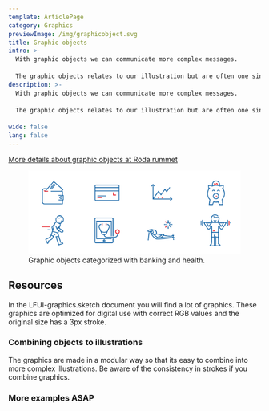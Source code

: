 ```yaml
---
template: ArticlePage
category: Graphics
previewImage: /img/graphicobject.svg
title: Graphic objects
intro: >-
  With graphic objects we can communicate more complex messages.

  The graphic objects relates to our illustration but are often one single object. We can explain events, products, situations and environments.
description: >-
  With graphic objects we can communicate more complex messages.

  The graphic objects relates to our illustration but are often one single object. We can explain events, products, situations and environments.

wide: false
lang: false
---
```


[More details about graphic objects at Röda rummet](https://cloud.brandmaster.com/brandcenter/se/lansforsakringar/component/default/5122)

<figure class="Image Image__border Image__wide"><img src="/img/graphicobjects_ex.png" srcset="/img/graphicobjects_ex.png 2x" alt="Graphic objects categorized with banking and health."><figcaption><div class="Image__caption">Graphic objects categorized with banking and health.</div></figcaption></figure>

## Resources

In the LFUI-graphics.sketch document you will find a lot of graphics. These graphics are optimized for digital use with correct RGB values and the original size has a 3px stroke.

### Combining objects to illustrations

The graphics are made in a modular way so that its easy to combine into more complex illustrations. Be aware of the consistency in strokes if you combine graphics.

### More examples ASAP
